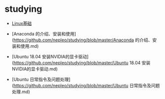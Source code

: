 # studying



- [Linux基础](https://github.com/nepleo/studying/blob/master/Linux基础.md)
- [Anaconda 的介绍、安装和使用](https://github.com/nepleo/studying/blob/master/Anaconda 的介绍、安装和使用.md)

- [Ubuntu 18.04 安装NVIDIA的显卡驱动](https://github.com/nepleo/studying/blob/master/Ubuntu 18.04 安装NVIDIA的显卡驱动.md)

- [Ubuntu 日常指令及问题处理](https://github.com/nepleo/studying/blob/master/Ubuntu 日常指令及问题处理.md)